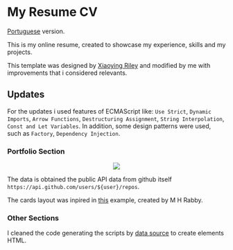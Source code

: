 # My Resume CV

[Portuguese](readme-ptBR.md) version.

This is my online resume, created to showcase my experience, skills and my projects.

This template was designed by [Xiaoying Riley](http://themes.3rdwavemedia.com) and modified by me with improvements that i considered relevants.

## Updates

For the updates i used features of ECMAScript like: `Use Strict`, `Dynamic Imports`, `Arrow Functions`, `Destructuring Assignment`, `String Interpolation`, `Const and Let Variables`. In addition, some design patterns were used, such as `Factory`, `Dependency Injection`.

### Portfolio Section

<p align="center">
  <img src="assets/github/portfolio-auto-update.gif">
</p>

The data is obtained the public API data from github itself `https://api.github.com/users/${user}/repos`.

The cards layout was inpired in [this](https://codepen.io/mhrkit/pen/GGqdvr?editors=1010) example, created by M H Rabby.

### Other Sections

I cleaned the code generating the scripts by [data source](assets/js/data.mjs) to create elements HTML.
